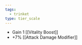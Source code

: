 ```yaml
---
tags:
  - trinket
type: tier_scale
---
```

* Gain 1 [[Vitality Boost]]
* +7% [[Attack Damage Modifier]] 